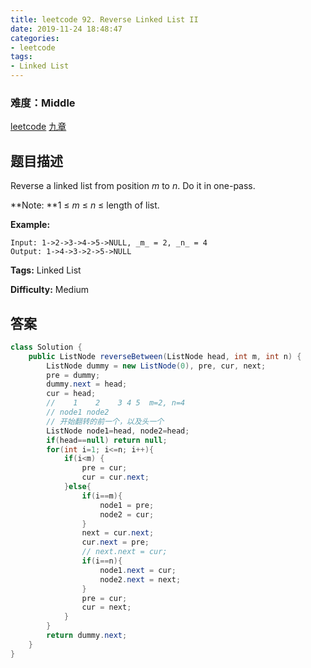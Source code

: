 ```yaml
---
title: leetcode 92. Reverse Linked List II
date: 2019-11-24 18:48:47
categories:
- leetcode
tags:
- Linked List
---
```

### 难度：Middle

<a href="https://leetcode.com/problems/reverse-linked-list-ii/">leetcode</a>
<a href="https://www.jiuzhang.com/solution/reverse-linked-list-ii/">九章</a>
## 题目描述
Reverse a linked list from position _m_ to _n_. Do it in one-pass.

**Note:  **1 ≤ _m_ ≤ _n_ ≤ length of list.

**Example:**
        
    Input: 1->2->3->4->5->NULL, _m_ = 2, _n_ = 4
    Output: 1->4->3->2->5->NULL
    


**Tags:** Linked List

**Difficulty:** Medium
## 答案
<!--more-->
```java
class Solution {
    public ListNode reverseBetween(ListNode head, int m, int n) {
        ListNode dummy = new ListNode(0), pre, cur, next;
        pre = dummy;
        dummy.next = head;
        cur = head;
        //    1    2    3 4 5  m=2, n=4
        // node1 node2
        // 开始翻转的前一个，以及头一个
        ListNode node1=head, node2=head;
        if(head==null) return null;
        for(int i=1; i<=n; i++){
            if(i<m) {
                pre = cur;
                cur = cur.next;
            }else{
                if(i==m){
                    node1 = pre;
                    node2 = cur;
                }
                next = cur.next;
                cur.next = pre;
                // next.next = cur;
                if(i==n){
                    node1.next = cur;
                    node2.next = next; 
                }
                pre = cur;
                cur = next;
            }
        }
        return dummy.next;
    }
}
```
